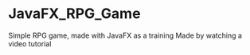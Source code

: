 # JavaFX_RPG_Game
Simple RPG game, made with JavaFX as a training
Made by watching a video tutorial
